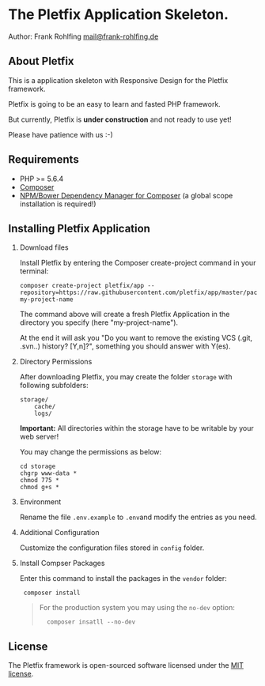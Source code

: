 # The Pletfix Application Skeleton.

Author: Frank Rohlfing <mail@frank-rohlfing.de>

## About Pletfix

This is a application skeleton with Responsive Design for the Pletfix framework.

Pletfix is going to be an easy to learn and fasted PHP framework.

But currently, Pletfix is **under construction** and not ready to use yet!

Please have patience with us :-)

## Requirements

- PHP >= 5.6.4
- [Composer](https://getcomposer.org/)
- [NPM/Bower Dependency Manager for Composer](https://github.com/fxpio/composer-asset-plugin/blob/master/Resources/doc/index.md) (a global scope installation is required!)

## Installing Pletfix Application
 
1. Download files

    Install Pletfix by entering the Composer create-project command in your terminal:
    
    ~~~
    composer create-project pletfix/app --repository=https://raw.githubusercontent.com/pletfix/app/master/packages.json my-project-name
    ~~~
    
    The command above will create a fresh Pletfix Application in the directory you specify (here "my-project-name").
    
    At the end it will ask you "Do you want to remove the existing VCS (.git, .svn..) history? [Y,n]?", something you should answer with Y(es).

2. Directory Permissions

    After downloading Pletfix, you may create the folder `storage` with following subfolders:
    
    ~~~
    storage/
        cache/
        logs/
    ~~~
    
    **Important:** All directories within the storage have to be writable by your web server! 
    
    You may change the permissions as below:
    
    ~~~
    cd storage
    chgrp www-data *
    chmod 775 *
    chmod g+s *
    ~~~

3. Environment

    Rename the file `.env.example` to `.env`and modify the entries as you need.
 
4. Additional Configuration

    Customize the configuration files stored in `config` folder.

5. Install Compser Packages

    Enter this command to install the packages in the `vendor` folder:
        
        composer install
        
    > For the production system you may using the `no-dev` option:        
    >    
    >       composer insatll --no-dev
    
## License

The Pletfix framework is open-sourced software licensed under the [MIT license](http://opensource.org/licenses/MIT).
 
